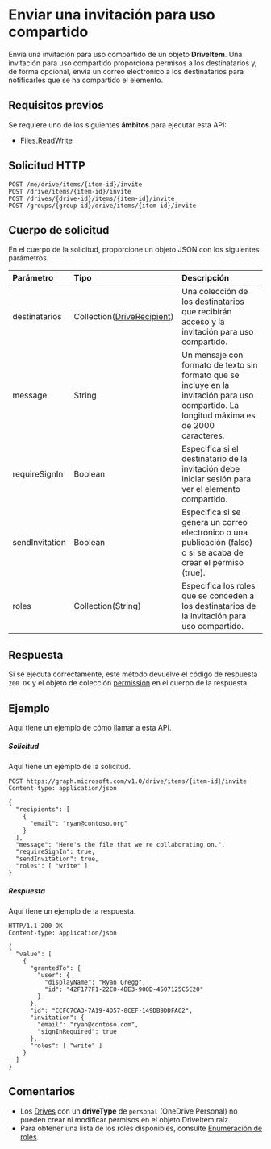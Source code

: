 # <a name="send-a-sharing-invitation"></a>Enviar una invitación para uso compartido

Envía una invitación para uso compartido de un objeto **DriveItem**. Una invitación para uso compartido proporciona permisos a los destinatarios y, de forma opcional, envía un correo electrónico a los destinatarios para notificarles que se ha compartido el elemento.

## <a name="prerequisites"></a>Requisitos previos
Se requiere uno de los siguientes **ámbitos** para ejecutar esta API:

  * Files.ReadWrite

## <a name="http-request"></a>Solicitud HTTP
<!-- { "blockType": "ignored" } -->
```http
POST /me/drive/items/{item-id}/invite
POST /drive/items/{item-id}/invite
POST /drives/{drive-id}/items/{item-id}/invite
POST /groups/{group-id}/drive/items/{item-id}/invite
```

## <a name="request-body"></a>Cuerpo de solicitud
En el cuerpo de la solicitud, proporcione un objeto JSON con los siguientes parámetros.

| Parámetro        | Tipo                                            | Descripción                                                                                                |
|:-----------------|:------------------------------------------------|:-----------------------------------------------------------------------------------------------------------|
| destinatarios       | Collection([DriveRecipient](driverecipient.md)) | Una colección de los destinatarios que recibirán acceso y la invitación para uso compartido.                                            |
| message          | String                                          | Un mensaje con formato de texto sin formato que se incluye en la invitación para uso compartido. La longitud máxima es de 2000 caracteres. |
| requireSignIn    | Boolean                                         | Especifica si el destinatario de la invitación debe iniciar sesión para ver el elemento compartido.            |
| sendInvitation   | Boolean                                         | Especifica si se genera un correo electrónico o una publicación (false) o si se acaba de crear el permiso (true).            |
| roles            | Collection(String)                              | Especifica los roles que se conceden a los destinatarios de la invitación para uso compartido.                         |

## <a name="response"></a>Respuesta
Si se ejecuta correctamente, este método devuelve el código de respuesta `200 OK` y el objeto de colección [permission](../resources/permission.md) en el cuerpo de la respuesta.

## <a name="example"></a>Ejemplo
Aquí tiene un ejemplo de cómo llamar a esta API.

##### <a name="request"></a>Solicitud
Aquí tiene un ejemplo de la solicitud.

<!-- {
  "blockType": "request",
  "name": "item_invite"
}-->
```http
POST https://graph.microsoft.com/v1.0/drive/items/{item-id}/invite
Content-type: application/json

{
  "recipients": [
    {
      "email": "ryan@contoso.org"
    }
  ],
  "message": "Here's the file that we're collaborating on.",
  "requireSignIn": true,
  "sendInvitation": true,
  "roles": [ "write" ]
}
```

##### <a name="response"></a>Respuesta
Aquí tiene un ejemplo de la respuesta.
<!-- {
  "blockType": "response",
  "truncated": true,
  "@odata.type": "microsoft.graph.permission",
  "isCollection": true
} -->
```http
HTTP/1.1 200 OK
Content-type: application/json

{
  "value": [
    {
      "grantedTo": {
        "user": {
          "displayName": "Ryan Gregg",
          "id": "42F177F1-22C0-4BE3-900D-4507125C5C20"
        }
      },
      "id": "CCFC7CA3-7A19-4D57-8CEF-149DB9DDFA62",
      "invitation": {
        "email": "ryan@contoso.com",
        "signInRequired": true
      },
      "roles": [ "write" ]
    }
  ]
}
```

## <a name="remarks"></a>Comentarios

* Los [Drives](../resources/drive.md) con un **driveType** de `personal` (OneDrive Personal) no pueden crear ni modificar permisos en el objeto DriveItem raíz. 
* Para obtener una lista de los roles disponibles, consulte [Enumeración de roles](../resources/permission.md#roles-enumeration).

<!-- uuid: 8fcb5dbc-d5aa-4681-8e31-b001d5168d79
2015-10-25 14:57:30 UTC -->

<!-- {
  "type": "#page.annotation",
  "description": "item: invite",
  "keywords": "",
  "section": "documentation",
  "tocPath": ""
}-->
